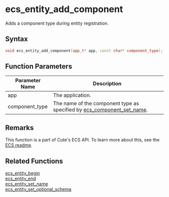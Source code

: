 # ecs_entity_add_component

Adds a component type during entity registration.

## Syntax

```cpp
void ecs_entity_add_component(app_t* app, const char* component_type);
```

## Function Parameters

Parameter Name | Description
--- | ---
app | The application.
component_type | The name of the component type as specified by [ecs_component_set_name](https://github.com/RandyGaul/cute_framework/blob/master/docs/ecs/ecs_component_set_name.md).

## Remarks

This function is a part of Cute's ECS API. To learn more about this, see the [ECS readme](https://github.com/RandyGaul/cute_framework/blob/master/docs/ecs/README.md).

## Related Functions

[ecs_entity_begin](https://github.com/RandyGaul/cute_framework/blob/master/docs/ecs/ecs_entity_begin.md)  
[ecs_entity_end](https://github.com/RandyGaul/cute_framework/blob/master/docs/ecs/ecs_entity_end.md)  
[ecs_entity_set_name](https://github.com/RandyGaul/cute_framework/blob/master/docs/ecs/ecs_entity_set_name.md)  
[ecs_entity_set_optional_schema](https://github.com/RandyGaul/cute_framework/blob/master/docs/ecs/ecs_entity_set_optional_schema.md)  
